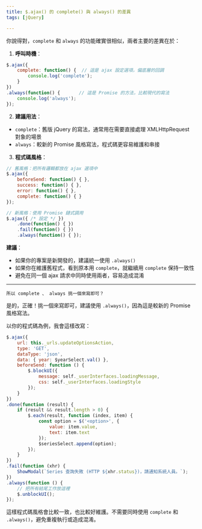 ```yaml
---
title: $.ajax() 的 complete() 與 always() 的差異
tags: [jQuery]

---
```


你說得對，`complete` 和 `always` 的功能確實很相似，兩者主要的差異在於：

1. **呼叫時機**：
```javascript
$.ajax({
    complete: function() {  // 這是 ajax 設定選項，偏底層的回調
        console.log('complete');
    }
})
.always(function() {       // 這是 Promise 的方法，比較現代的寫法
    console.log('always');
});
```

2. **建議用法**：
- `complete`：舊版 jQuery 的寫法，通常用在需要直接處理 XMLHttpRequest 對象的場景
- `always`：較新的 Promise 風格寫法，程式碼更容易維護和串接

3. **程式碼風格**：
```javascript
// 舊風格：把所有邏輯都放在 ajax 選項中
$.ajax({
    beforeSend: function() { },
    success: function() { },
    error: function() { },
    complete: function() { }
});

// 新風格：使用 Promise 鏈式調用
$.ajax({ /* 設定 */ })
    .done(function() { })
    .fail(function() { })
    .always(function() { });
```

**建議**：
- 如果你的專案是新開發的，建議統一使用 `.always()`
- 如果你在維護舊程式，看到原本用 `complete`，就繼續用 `complete` 保持一致性
- 避免在同一個 ajax 請求中同時使用兩者，容易造成混淆

---
`所以 complete 、 always 挑一個來寫即可？`

是的，正確！挑一個來寫即可，建議使用 `.always()`，因為這是較新的 Promise 風格寫法。

以你的程式碼為例，我會這樣改寫：
```javascript
$.ajax({
    url: this._urls.updateOptionsAction,
    type: 'GET',
    dataType: 'json',
    data: { year: $yearSelect.val() },
    beforeSend: function () {
        $.blockUI({
            message: self._userInterfaces.loadingMessage,
            css: self._userInterfaces.loadingStyle
        });
    }
})
.done(function (result) {
    if (result && result.length > 0) {
        $.each(result, function (index, item) {
            const option = $('<option>', {
                value: item.value,
                text: item.text
            });
            $seriesSelect.append(option);
        });
    }
})
.fail(function (xhr) {
    ShowModal(`Series 查詢失敗 (HTTP ${xhr.status})，請通知系統人員。`);
})
.always(function () {
    // 把所有結尾工作放這裡
    $.unblockUI();
});
```

這樣程式碼風格會比較一致，也比較好維護。不需要同時使用 `complete` 和 `.always()`，避免重複執行或造成混淆。